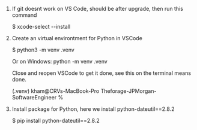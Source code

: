1. If git doesnt work on VS Code, should be after upgrade, then run this command

    $ xcode-select --install

2. Create an virtual environtment for Python in VSCode

    $  python3 -m venv .venv  

    Or on Windows:  python -m venv .venv

    Close and reopen VSCode to get it done, see this on the terminal means done.

    (.venv) kham@CRVs-MacBook-Pro Theforage-JPMorgan-SoftwareEngineer %

3. Install package for Python, here we install python-dateutil==2.8.2

    $ pip install python-dateutil==2.8.2





